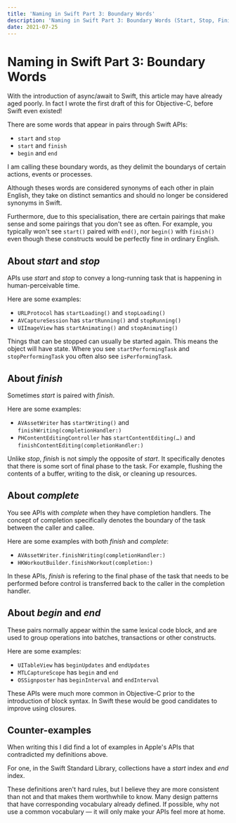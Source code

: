 ```yaml
---
title: 'Naming in Swift Part 3: Boundary Words'
description: 'Naming in Swift Part 3: Boundary Words (Start, Stop, Finish, Complete, Begin & End).'
date: 2021-07-25
---
```


# Naming in Swift Part 3: Boundary Words

With the introduction of async/await to Swift, this article may have already aged poorly.
In fact I wrote the first draft of this for Objective-C, before Swift even existed!

There are some words that appear in pairs through Swift APIs:

- `start` and `stop`
- `start` and `finish`
- `begin` and `end`

I am calling these boundary words, as they delimit the boundarys of certain actions, events or processes.

Although theses words are considered synonyms of each other in plain English,
they take on distinct semantics and should no longer be considered synonyms in Swift.

Furthermore, due to this specialisation, there are certain pairings that make sense and some pairings that you don't see as often.
For example, you typically won't see `start()` paired with `end()`, nor `begin()` with `finish()` even though these constructs would be perfectly fine in ordinary English.

## About _start_ and _stop_

APIs use _start_ and _stop_ to convey a long-running task that is happening in human-perceivable time.

Here are some examples:

- `URLProtocol` has `startLoading()` and `stopLoading()`
- `AVCaptureSession` has `startRunning()` and `stopRunning()`
- `UIImageView` has `startAnimating()` and `stopAnimating()`

Things that can be stopped can usually be started again. This means the object will have state.
Where you see `startPerformingTask` and `stopPerformingTask` you often also see `isPerformingTask`.

## About _finish_

Sometimes _start_ is paired with _finish_.

Here are some examples:

- `AVAssetWriter` has `startWriting()` and `finishWriting(completionHandler:)`
- `PHContentEditingController` has `startContentEditing(…)` and `finishContentEditing(completionHandler:)`

Unlike _stop_, _finish_ is not simply the opposite of _start_.
It specifically denotes that there is some sort of final phase to the task.
For example, flushing the contents of a buffer, writing to the disk, or cleaning up resources.

## About _complete_

You see APIs with _complete_ when they have completion handlers.
The concept of completion specifically denotes the boundary of the task between the caller and callee.

Here are some examples with both _finish_ and _complete_:

- `AVAssetWriter.finishWriting(completionHandler:)`
- `HKWorkoutBuilder.finishWorkout(completion:)`

In these APIs, _finish_ is refering to the final phase of the task that needs to be performed before control is transferred back to the caller in the completion handler.

## About _begin_ and _end_

These pairs normally appear within the same lexical code block, and are used to group operations into batches, transactions or other constructs.

Here are some examples:

- `UITableView` has `beginUpdates` and `endUpdates`
- `MTLCaptureScope` has `begin` and `end`
- `OSSignposter` has `beginInterval` and `endInterval`

These APIs were much more common in Objective-C prior to the introduction of block syntax.
In Swift these would be good candidates to improve using closures.

## Counter-examples

When writing this I did find a lot of examples in Apple's APIs that contradicted my definitions above.

For one, in the Swift Standard Library, collections have a _start_ index and _end_ index.

These definitions aren't hard rules, but I believe they are more consistent than not and that makes them worthwhile to know.
Many design patterns that have corresponding vocabulary already defined.
If possible, why not use a common vocabulary — it will only make your APIs feel more at home.
